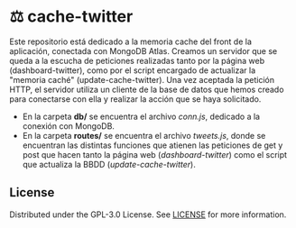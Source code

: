 # ⚖️ cache-twitter

Este repositorio está dedicado a la memoria cache del front de la aplicación, conectada con MongoDB Atlas. Creamos un servidor que se queda a la escucha de peticiones realizadas tanto por la página web (dashboard-twitter), como por el script encargado de actualizar la "memoria caché" (update-cache-twitter). Una vez aceptada la petición HTTP, el servidor utiliza un cliente de la base de datos que  hemos creado para conectarse con ella y realizar la acción que se haya solicitado. 

- En la carpeta **db/** se encuentra el archivo _conn.js_, dedicado a la conexión con MongoDB.
- En la carpeta **routes/** se encuentra el archivo _tweets.js_, donde se encuentran las distintas funciones que atienen las peticiones de get y post que hacen tanto la página web (_dashboard-twitter_) como el script que actualiza la BBDD (_update-cache-twitter_).


## License

Distributed under the GPL-3.0 License. See [LICENSE](https://github.com/jjavimu/dashboard-twitter/blob/main/LICENSE) for more information.
